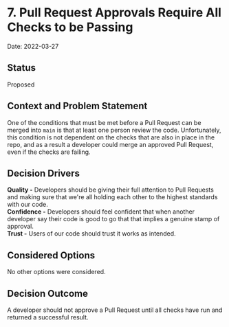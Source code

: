 # 7. Pull Request Approvals Require All Checks to be Passing

Date: 2022-03-27

## Status

Proposed

## Context and Problem Statement

One of the conditions that must be met before a Pull Request can be merged into `main` is that at least one person review the code. Unfortunately, this condition is not dependent on the checks that are also in place in the repo, and as a result a developer could merge an approved Pull Request, even if the checks are failing.

## Decision Drivers

**Quality -** Developers should be giving their full attention to Pull Requests and making sure that we're all holding each other to the highest standards with our code.  
**Confidence -** Developers should feel confident that when another developer say their code is good to go that that implies a genuine stamp of approval.  
**Trust -** Users of our code should trust it works as intended.

## Considered Options

No other options were considered.

## Decision Outcome

A developer should not approve a Pull Request until all checks have run and returned a successful result. 
